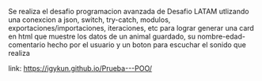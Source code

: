 Se realiza el desafio programacion avanzada de Desafio LATAM utlizando una conexcion a json, switch, try-catch, modulos, exportaciones/importaciones, iteraciones, etc para lograr generar una card en html que muestre los datos de un animal guardado, su nombre-edad-comentario hecho por el usuario y un boton para escuchar el sonido que realiza

link: https://igykun.github.io/Prueba---POO/